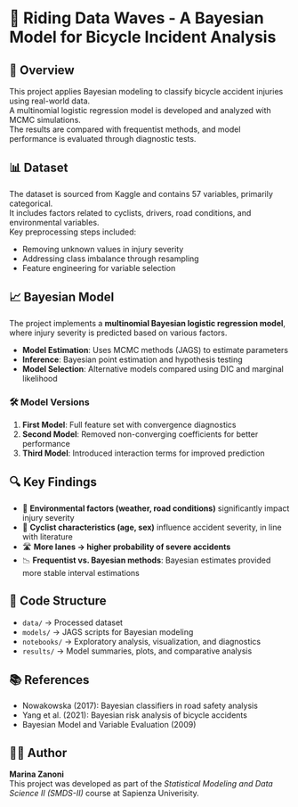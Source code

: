 # 🚴 Riding Data Waves - A Bayesian Model for Bicycle Incident Analysis  

## 📌 Overview  
This project applies Bayesian modeling to classify bicycle accident injuries using real-world data.  
A multinomial logistic regression model is developed and analyzed with MCMC simulations.  
The results are compared with frequentist methods, and model performance is evaluated through diagnostic tests.  

## 📊 Dataset  
The dataset is sourced from Kaggle and contains 57 variables, primarily categorical.  
It includes factors related to cyclists, drivers, road conditions, and environmental variables.  
Key preprocessing steps included:  
- Removing unknown values in injury severity  
- Addressing class imbalance through resampling  
- Feature engineering for variable selection  

## 📈 Bayesian Model  
The project implements a **multinomial Bayesian logistic regression model**, where injury severity is predicted based on various factors.  
- **Model Estimation**: Uses MCMC methods (JAGS) to estimate parameters  
- **Inference**: Bayesian point estimation and hypothesis testing  
- **Model Selection**: Alternative models compared using DIC and marginal likelihood  

### 🛠️ **Model Versions**  
1. **First Model**: Full feature set with convergence diagnostics  
2. **Second Model**: Removed non-converging coefficients for better performance  
3. **Third Model**: Introduced interaction terms for improved prediction  

## 🔍 Key Findings  
- 🚦 **Environmental factors (weather, road conditions)** significantly impact injury severity  
- 👤 **Cyclist characteristics (age, sex)** influence accident severity, in line with literature  
- 🛣️ **More lanes → higher probability of severe accidents**  
- 📉 **Frequentist vs. Bayesian methods**: Bayesian estimates provided more stable interval estimations  

## 📌 Code Structure  
- `data/` → Processed dataset  
- `models/` → JAGS scripts for Bayesian modeling  
- `notebooks/` → Exploratory analysis, visualization, and diagnostics  
- `results/` → Model summaries, plots, and comparative analysis  

## 📚 References  
- Nowakowska (2017): Bayesian classifiers in road safety analysis  
- Yang et al. (2021): Bayesian risk analysis of bicycle accidents  
- Bayesian Model and Variable Evaluation (2009)  

## 👩‍💻 Author  
**Marina Zanoni**  
This project was developed as part of the *Statistical Modeling and Data Science II (SMDS-II)* course at Sapienza Univerisity.  
